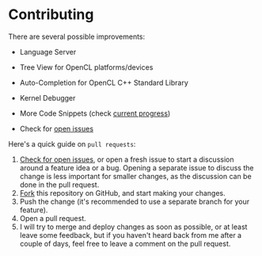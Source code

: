 # Contributing

There are several possible improvements:

* Language Server

* Tree View for OpenCL platforms/devices

* Auto-Completion for OpenCL C++ Standard Library

* Kernel Debugger

* More Code Snippets (check [current progress](https://raw.githubusercontent.com/Galarius/vscode-opencl/master/snippets/code.snippets.progress.md))

* Check for [open issues](https://github.com/Galarius/vscode-opencl/issues)

Here's a quick guide on `pull requests`:

1. [Check for open issues](https://github.com/galarius/vscode-opencl/issues), or
   open a fresh issue to start a discussion around a feature idea or a bug.
   Opening a separate issue to discuss the change is less important for smaller
   changes, as the discussion can be done in the pull request.
2. [Fork](https://github.com/galarius/vscode-opencl.git) this repository on GitHub, and start making your changes.
3. Push the change (it's recommended to use a separate branch for your feature).
4. Open a pull request.
5. I will try to merge and deploy changes as soon as possible, or at least leave
   some feedback, but if you haven't heard back from me after a couple of days,
   feel free to leave a comment on the pull request.